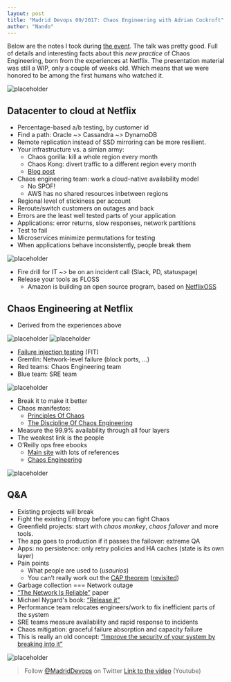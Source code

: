 ```yaml
---
layout: post
title: "Madrid Devops 09/2017: Chaos Engineering with Adrian Cockroft"
author: "Nando"
---
```


Below are the notes I took during [the event](https://www.meetup.com/es-ES/madrid-devops/events/243278934/). The talk was pretty good. Full of details and interesting facts about this *new practice* of Chaos Engineering, born from the experiences at Netflix. The presentation material was still a WIP, only a couple of weeks old. Which means that we were honored to be among the first humans who watched it.

![placeholder](https://farm5.staticflickr.com/4482/23542909928_29671ec2b5_c.jpg "@adrianco en el barrio")

## Datacenter to cloud at Netflix
- Percentage-based a/b testing, by customer id
- Find a path: Oracle ~> Cassandra ~> DynamoDB
- Remote replication instead of SSD mirroring can be more resilient.
- Your infrastructure vs. a simian army:
  - Chaos gorilla: kill a whole region every month
  - Chaos Kong: divert traffic to a different region every month
  - [Blog post](https://medium.com/netflix-techblog/the-netflix-simian-army-16e57fbab116)
- Chaos engineering team: work a cloud-native availability model
  - No SPOF!
  - AWS has no shared resources inbetween regions
- Regional level of stickiness per account
- Reroute/switch customers on outages and back
- Errors are the least well tested parts of your application
- Applications: error returns, slow responses, network partitions
- Test to fail
- Microservices minimize permutations for testing 
- When applications behave inconsistently, people break them

![placeholder](https://farm5.staticflickr.com/4443/37138065470_4dd3dfed45_c.jpg "slide")

- Fire drill for IT ~> be on an incident call (Slack, PD, statuspage)
- Release your tools as FLOSS
  - Amazon is building an open source program, based on [NetflixOSS](https://netflix.github.io)

## Chaos Engineering at Netflix
- Derived from the experiences above

![placeholder](https://farm5.staticflickr.com/4383/37138065520_a04b607ea8_c.jpg "slide")
![placeholder](https://farm5.staticflickr.com/4511/36724852673_3208d1075a_c.jpg "slide")

- [Failure injection testing](https://medium.com/netflix-techblog/fit-failure-injection-testing-35d8e2a9bb2) (FIT)
- Gremlin: Network-level failure (block ports, …)
- Red teams: Chaos Engineering team
- Blue team: SRE team

![placeholder](https://farm5.staticflickr.com/4423/36724852663_b62f407015_c.jpg "slide")

- Break it to make it better
- Chaos manifestos:
  - [Principles Of Chaos](http://principlesofchaos.org)
  - [The Discipline Of Chaos Engineering](https://blog.gremlininc.com/the-discipline-of-chaos-engineering-e39d2383c459)
- Measure the 99.9% availability through all four layers 
- The weakest link is the people
- O’Reilly ops free ebooks
  - [Main site](http://www.oreilly.com/webops/free/) with lots of references
  - [Chaos Engineering](http://www.oreilly.com/webops-perf/free/chaos-engineering.csp)

![placeholder](https://farm5.staticflickr.com/4392/23542909878_942804f765_c.jpg "slide")

## Q&A
- Existing projects will break
- Fight the existing Entropy before you can fight Chaos
- Greenfield projects: start with *chaos monkey*, *chaos failover* and more tools.
- The app goes to production if it passes the failover: extreme QA
- Apps: no persistence: only retry policies and HA caches (state is its own layer)
- Pain points
  - What people are used to (*usaurios*)
  - You can’t really work out the [CAP theorem](https://en.m.wikipedia.org/wiki/CAP_theorem) ([revisited](http://robertgreiner.com/2014/08/cap-theorem-revisited/))
- Garbage collection === Network outage
- [“The Network Is Reliable”](http://www.bailis.org/papers/partitions-queue2014.pdf) paper
- Michael Nygard's book: [“Release it”](https://pragprog.com/book/mnee/release-it)
- Performance team relocates engineers/work to fix inefficient parts of the system
- SRE teams measure availability and rapid response to incidents
- Chaos mitigation: graceful failure absorption and capacity failure
- This is really an old concept: [“Improve the security of your system by breaking into it”](http://www.porcupine.org/satan/admin-guide-to-cracking.html)

![placeholder](https://farm5.staticflickr.com/4510/37138065560_0f0c6ba51e_c.jpg "slide")

> Follow [@MadridDevops](https://twitter.com/MadridDevops) on Twitter
> [Link to the video](https://www.youtube.com/watch?v=g5ilOHNbvKU) (Youtube)

